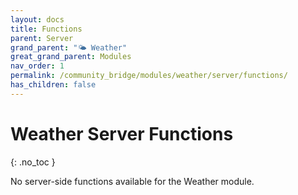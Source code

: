 ```yaml
---
layout: docs
title: Functions
parent: Server
grand_parent: "🌤️ Weather"
great_grand_parent: Modules
nav_order: 1
permalink: /community_bridge/modules/weather/server/functions/
has_children: false
---
```


# Weather Server Functions
{: .no_toc }

No server-side functions available for the Weather module.
